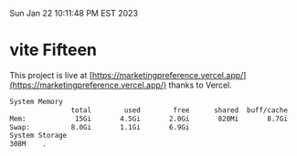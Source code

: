 Sun Jan 22 10:11:48 PM EST 2023

# vite Fifteen


This project is live at [https://marketingpreference.vercel.app/](https://marketingpreference.vercel.app/) thanks to Vercel.

```bash
System Memory
               total        used        free      shared  buff/cache   available
Mem:            15Gi       4.5Gi       2.0Gi       820Mi       8.7Gi       9.6Gi
Swap:          8.0Gi       1.1Gi       6.9Gi
System Storage
308M	.
